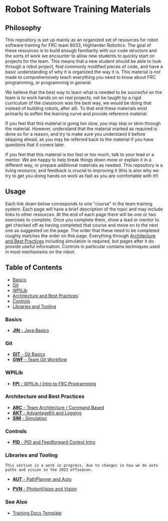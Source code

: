 # Robot Software Training Materials

## Philosophy

This repository is set up mainly as an organized set of resources for robot software training for FRC team 8033, Highlander Robotics.
The goal of these resources is to build enough familiarity with our code structure and the sorts of work we encounter to allow new students to quickly start on projects for the team.
This means that a new student should be able to look through a robot project, find commonly modified pieces of code, and have a basic understanding of why it is organized the way it is.
This material is _not_ made to comprehensively teach everything you need to know about FRC programming, or programming in general.

We believe that the best way to learn what is needed to be succesful on the team is to work hands on on real projects, not be taught by a rigid curriculum (if the classroom was the best way, we would be doing that instead of building robots, after all).
To that end these materials exist primarily to soften the learning curve and provide reference material.

If you feel that this material is going too slow, you may skip or skim through the material.
However, understand that the material marked as required is done so for a reason, and try to make sure you understand it before skipping ahead, as you may be referred back to the material if you have questions that it covers later.

If you feel that this material is too fast or too much, talk to your lead or a mentor.
We are happy to help break things down more or explain it in a different way, or prepare additional materials as needed.
This repository is a living resource, and feedback is crucial to improving it (this is also why we try to get you doing hands on work as fast as you are comfortable with it!)

## Usage

Each link down below corresponds to one "course" in the team training system.
Each page will have a brief description of the topic and may include links to other resources.
At the end of each page there will be one or two exercises to complete.
Once you complete them, show a lead or mentor to get checked off as having completed that course and move on to the next one as suggested on the page.
The order that these need to be completed roughly matches the order on this page.
Everything through [Architecture and Best Practices](#architecture-and-best-practices) including simulation is required, but pages after it do provide useful information.
Controls in particular contains techniques used in most mechanisms on the robot.

## Table of Contents

- [Basics](#basics)
- [Git](#git)
- [WPILib](#wpilib)
- [Architecture and Best Practices](#architecture-and-best-practices)
- [Controls](#controls)
- [Libraries and Tooling](#libraries-and-tooling)

### Basics

- [**JIN** - Java Basics](Java.md)

### Git

- [**GIT** - Git Basics](BasicGit.md)
- [**GWF** - Team Git Workflow](GitWorkflow.md)

### WPILib

- [**FPI** - WPILib / Intro to FRC Programming](WPILibIntro.md)

### Architecture and Best Practices

- [**ARC** - Team Architecture / Command Based](CommandBased.md)
- [**AKT** - AdvantageKit and Logging](AdvantageKit.md)
- [**SIM** - Simulation](Simulation.md)

### Controls

- [**PID** - PID and Feedforward Control Intro](ControlsIntro.md)

### Libraries and Tooling

    This section is a work in progress, due to changes in how we do auto paths and vision in the 2023 offseason.

- [**AUT** - PathPlanner and Auto](PathPlanner.md)

- [**PVN** - PhotonVision and Vision](Vision.md)

### See Also

- [Training Docs Template](Template.md)
